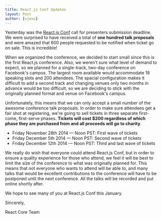 ```yaml
---
title: React.js Conf Updates
layout: Post
author: [vjeux]
---
```


Yesterday was the [React.js Conf](http://conf.reactjs.com/index.html) call for presenters submission deadline. We were
surprised to have received a total of **one hundred talk proposals** and were
amazed that 600 people requested to be notified when ticket go on sale. This is incredible!

When we organized the conference, we decided to start small since this is the
first React.js conference. Also, we weren't sure what level of demand to expect,
so we planned for a single-track, two-day conference on Facebook's campus. The
largest room available would accommodate 18 speaking slots and 200 attendees.
The spacial configuration makes it difficult to add a second track and changing
venues only two months in advance would be too difficult, so we are deciding to
stick with the originally planned format and venue on Facebook's campus.

Unfortunately, this means that we can only accept a small number of the awesome
conference talk proposals. In order to make sure attendees get a fair shot at
registering, we're going to sell tickets in three separate first-come,
first-serve phases. **Tickets will cost \$200 regardless of which phase they are
purchased from and all proceeds will go to charity**.

- Friday November 28th 2014 — Noon PST: First wave of tickets
- Friday December 5th 2014 — Noon PST: Second wave of tickets
- Friday December 12th 2014 — Noon PST: Third and last wave of tickets

We really do wish that everyone could attend React.js Conf, but in order to
ensure a quality experience for those who attend, we feel it will be best to
limit the size of the conference to what was originally planned for. This means
that not everyone who wants to attend will be able to, and many talks that
would be excellent contributions to the conference will have to be postponed
until the next conference. All the talks will be recorded and put online shortly after.

We hope to see many of you at React.js Conf this January.

Sincerely,

React Core Team
